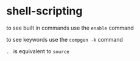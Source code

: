 # shell-scripting

to see built in commands use the `enable` command

to see keywords use the `compgen -k` command

`. ` is equivalent to `source `
